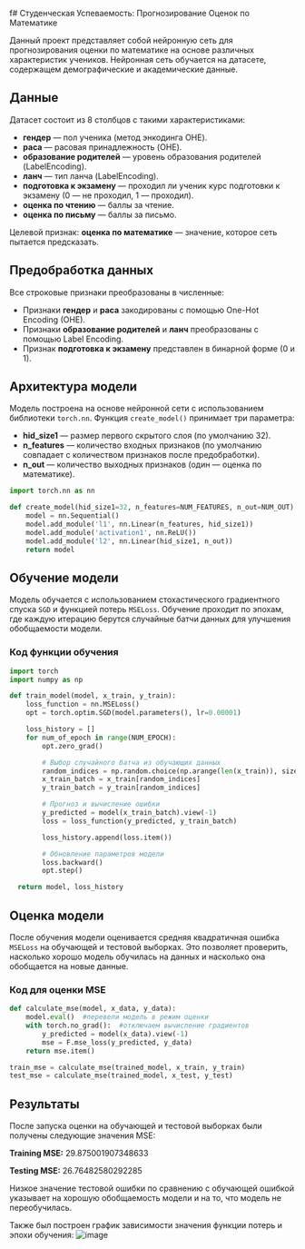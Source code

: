 f# Студенческая Успеваемость: Прогнозирование Оценок по Математике

Данный проект представляет собой нейронную сеть для прогнозирования оценки по математике на основе различных характеристик учеников. Нейронная сеть обучается на датасете, содержащем демографические и академические данные.

## Данные

Датасет состоит из 8 столбцов с такими характеристиками:

- **гендер** — пол ученика (метод энкодинга OHE).
- **раса** — расовая принадлежность (OHE).
- **образование родителей** — уровень образования родителей (LabelEncoding).
- **ланч** — тип ланча (LabelEncoding).
- **подготовка к экзамену** — проходил ли ученик курс подготовки к экзамену (0 — не проходил, 1 — проходил).
- **оценка по чтению** — баллы за чтение.
- **оценка по письму** — баллы за письмо.

Целевой признак: **оценка по математике** — значение, которое сеть пытается предсказать.

## Предобработка данных

Все строковые признаки преобразованы в численные:

- Признаки **гендер** и **раса** закодированы с помощью One-Hot Encoding (OHE).
- Признаки **образование родителей** и **ланч** преобразованы с помощью Label Encoding.
- Признак **подготовка к экзамену** представлен в бинарной форме (0 и 1).

## Архитектура модели

Модель построена на основе нейронной сети с использованием библиотеки `torch.nn`. Функция `create_model()` принимает три параметра:

- **hid_size1** — размер первого скрытого слоя (по умолчанию 32).
- **n_features** — количество входных признаков (по умолчанию совпадает с количеством признаков после предобработки).
- **n_out** — количество выходных признаков (один — оценка по математике).

```python
import torch.nn as nn

def create_model(hid_size1=32, n_features=NUM_FEATURES, n_out=NUM_OUT):
    model = nn.Sequential()
    model.add_module('l1', nn.Linear(n_features, hid_size1))
    model.add_module('activation1', nn.ReLU())
    model.add_module('l2', nn.Linear(hid_size1, n_out))
    return model
```
## Обучение модели

Модель обучается с использованием стохастического градиентного спуска `SGD` и функцией потерь `MSELoss`. Обучение проходит по эпохам, где каждую итерацию берутся случайные батчи данных для улучшения обобщаемости модели.

### Код функции обучения

```python
import torch
import numpy as np

def train_model(model, x_train, y_train):
    loss_function = nn.MSELoss()
    opt = torch.optim.SGD(model.parameters(), lr=0.00001)

    loss_history = []
    for num_of_epoch in range(NUM_EPOCH):
        opt.zero_grad()

        # Выбор случайного батча из обучающих данных
        random_indices = np.random.choice(np.arange(len(x_train)), size=32)
        x_train_batch = x_train[random_indices]
        y_train_batch = y_train[random_indices]

        # Прогноз и вычисление ошибки
        y_predicted = model(x_train_batch).view(-1)
        loss = loss_function(y_predicted, y_train_batch)

        loss_history.append(loss.item())

        # Обновление параметров модели
        loss.backward()
        opt.step()

  return model, loss_history
```
## Оценка модели

После обучения модели оценивается средняя квадратичная ошибка `MSELoss` на обучающей и тестовой выборках. Это позволяет проверить, насколько хорошо модель обучилась на данных и насколько она обобщается на новые данные.

### Код для оценки MSE

```python
def calculate_mse(model, x_data, y_data):
    model.eval()  #перевели модель в режим оценки
    with torch.no_grad():  #отключаем вычисление градиентов
        y_predicted = model(x_data).view(-1)
        mse = F.mse_loss(y_predicted, y_data)
    return mse.item()

train_mse = calculate_mse(trained_model, x_train, y_train)
test_mse = calculate_mse(trained_model, x_test, y_test)

```

## Результаты
После запуска оценки на обучающей и тестовой выборках были получены следующие значения MSE:

**Training MSE:** 29.875001907348633

**Testing MSE:** 26.76482580292285

Низкое значение тестовой ошибки по сравнению с обучающей ошибкой указывает на хорошую обобщаемость модели и на то, что модель не переобучилась.

Также был построен график зависимости значения функции потерь и эпохи обучения:
![image](https://github.com/user-attachments/assets/b3824784-e0c4-48a1-a76d-eb9b5643bec8)

